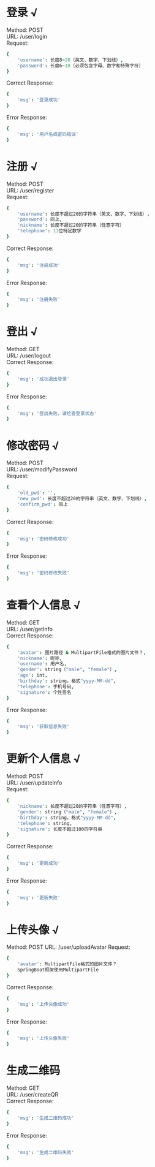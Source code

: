 # 登录 √

Method: POST  
URL: /user/login  
Request:  
```coffeescript
{
    'username': 长度8~20（英文、数字、下划线）,
    'password': 长度6~18（必须包含字母、数字和特殊字符）
}
```
Correct Response:
```coffeescript
{
    'msg': '登录成功'
}
```
Error Response:
```coffeescript
{
    'msg': '用户名或密码错误'
}
```

# 注册 √

Method: POST  
URL: /user/register  
Request:  
```coffeescript
{
    'username': 长度不超过20的字符串（英文、数字、下划线）,
    'password': 同上,
    'nickname': 长度不超过20的字符串（任意字符）
    'telephone': 11位特定数字
}
```
Correct Response:
```coffeescript
{
    'msg': '注册成功'
}
```
Error Response:
```coffeescript
{
    'msg': '注册失败'
}
```

# 登出 √

Method: GET  
URL: /user/logout  
Correct Response:  
```coffeescript
{
    'msg': '成功退出登录'
}
```
Error Response:
```coffeescript
{
    'msg': '登出失败，请检查登录状态'
}
```

# 修改密码 √

Method: POST  
URL: /user/modifyPassword  
Request:  
```coffeescript
{
    'old_pwd': '',
    'new_pwd': 长度不超过20的字符串（英文、数字、下划线）,
    'confirm_pwd': 同上
}
```
Correct Response:  
```coffeescript
{
    'msg': '密码修改成功'
}
```
Error Response:
```coffeescript
{
    'msg': '密码修改失败'
}
```

# 查看个人信息 √

Method: GET  
URL: /user/getInfo  
Correct Response:  
```coffeescript
{
    'avatar': 图片路径 & MultipartFile格式的图片文件？,
    'nickname': 昵称,
    'username': 用户名,
    'gender': string（"male", "female"）,
    'age': int,
    'birthday': string，格式"yyyy-MM-dd",
    'telephone': 手机号码,
    'signature': 个性签名
}
```
Error Response:
```coffeescript
{
    'msg': '获取信息失败'
}
```

# 更新个人信息 √

Method: POST  
URL: /user/updateInfo  
Request:  
```coffeescript
{
    'nickname': 长度不超过20的字符串（任意字符）,
    'gender': string（"male", "female"）,
    'birthday': string，格式"yyyy-MM-dd",
    'telephone': string,
    'signature': 长度不超过100的字符串
}
```
Correct Response:  
```coffeescript
{
    'msg': '更新成功'
}
```
Error Response:
```coffeescript
{
    'msg': '更新失败'
}
```

# 上传头像 √

Method: POST
URL: /user/uploadAvatar
Request:
```coffeescript
{
    'avatar': MultipartFile格式的图片文件？
    SpringBoot框架使用MultipartFile
}
```
Correct Response:  
```coffeescript
{
    'msg': '上传头像成功'
}
```
Error Response:
```coffeescript
{
    'msg': '上传头像失败'
}
```

# 生成二维码

Method: GET  
URL: /user/createQR  
Correct Response:  
```coffeescript
{
    'msg': '生成二维码成功'
}
```
Error Response:
```coffeescript
{
    'msg': '生成二维码失败'
}
```